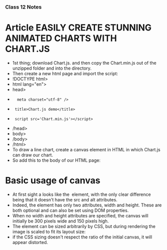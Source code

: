 
### Class 12 Notes

# Article EASILY CREATE STUNNING ANIMATED CHARTS WITH CHART.JS
* 1st thing; download Chart.js. and then copy the Chart.min.js out of the unzipped folder and into the directory. 
* Then create a new html page and import the script:
* !DOCTYPE html>
* html lang="en">
*    head>
*       meta charset="utf-8" />
*      title>Chart.js demo</title>
*      script src='Chart.min.js'></script>
*   /head>
*   body>
*  /body>
* /html>
* To draw a line chart, create a canvas element in HTML in which Chart.js can draw our chart. 
* So add this to the body of our HTML page: <canvas id="buyers" width="600" height="400"></canvas>


# Basic usage of canvas
* At first sight a <canvas> looks like the <img> element, with the only clear difference being that it doesn't have the src and alt attributes. 
* Indeed, the <canvas> element has only two attributes, width and height. These are both optional and can also be set using DOM properties. 
* When no width and height attributes are specified, the canvas will initially be 300 pixels wide and 150 pixels high. 
* The element can be sized arbitrarily by CSS, but during rendering the image is scaled to fit its layout size: 
* if the CSS sizing doesn't respect the ratio of the initial canvas, it will appear distorted.
